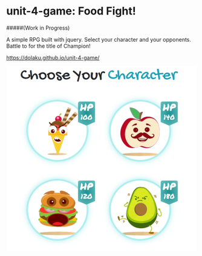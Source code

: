 # unit-4-game: Food Fight! 
#####(Work in Progress)

A simple RPG built with jquery. Select your character and your opponents. Battle to for the title of Champion!

https://dolaku.github.io/unit-4-game/

![Food Fight!](./assets/images/game.png)
